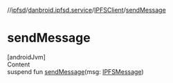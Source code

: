 //[ipfsd](../../index.md)/[danbroid.ipfsd.service](../index.md)/[IPFSClient](index.md)/[sendMessage](send-message.md)



# sendMessage  
[androidJvm]  
Content  
suspend fun [sendMessage](send-message.md)(msg: [IPFSMessage](../-i-p-f-s-message/index.md))  



